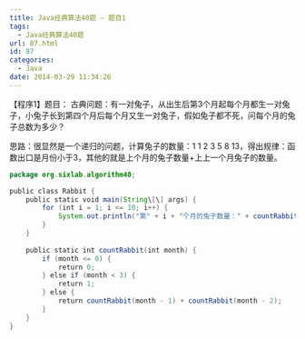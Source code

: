 ```yaml
---
title: Java经典算法40题 – 题目1
tags:
  - Java经典算法40题
url: 87.html
id: 87
categories:
  - Java
date: 2014-03-29 11:34:26
---
```


【程序1】题目：
古典问题：有一对兔子，从出生后第3个月起每个月都生一对兔子，小兔子长到第四个月后每个月又生一对兔子，假如兔子都不死，问每个月的兔子总数为多少？
<!-- more -->
思路：很显然是一个递归的问题，计算兔子的数量：1 1 2 3 5 8 13，得出规律：函数出口是月份小于3，其他的就是上个月的兔子数量+上上一个月兔子的数量。
```java
package org.sixlab.algorithm40;

public class Rabbit {
    public static void main(String\[\] args) {
        for (int i = 1; i <= 10; i++) {
            System.out.println("第" + i + "个月的兔子数量：" + countRabbit(i));
        }
    }
    
    public static int countRabbit(int month) {
        if (month <= 0) {
            return 0;
        } else if (month < 3) {
            return 1;
        } else {
            return countRabbit(month - 1) + countRabbit(month - 2);
        }
    }
}
```